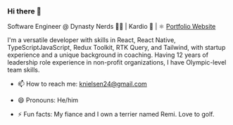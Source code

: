 ### Hi there 👋
Software Engineer @ Dynasty Nerds 🏈🤓 | Kardio 💚 | ⚛️ [Portfolio Website](https://kevinnielsen.dev/)

I'm a versatile developer with skills in React, React Native, TypeScriptJavaScript, Redux Toolkit, RTK Query, and Tailwind, with startup experience and a unique background in coaching. Having 12 years of leadership role experience in non-profit organizations, I have Olympic-level team skills.  


- 📫 How to reach me: knielsen24@gmail.com

- 😄 Pronouns: He/him
- ⚡ Fun facts: My fiance and I own a terrier named Remi. Love to golf.  
  
<!--
**knielsen24/knielsen24** is a ✨ _special_ ✨ repository because its `README.md` (this file) appears on your GitHub profile.

Here are some ideas to get you started:

- 💬 Ask me about ...
- 👯 I’m looking to collaborate on 
- 🤔 I’m looking for help with how to stand out as a  

-->
